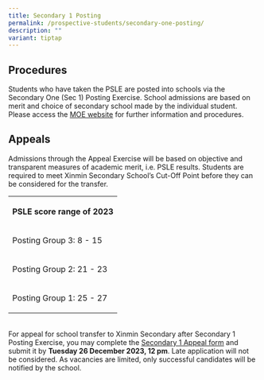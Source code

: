 ```yaml
---
title: Secondary 1 Posting
permalink: /prospective-students/secondary-one-posting/
description: ""
variant: tiptap
---
```

<h2>Procedures</h2><p>Students who have taken the PSLE are posted into schools via the Secondary One (Sec 1) Posting Exercise. School admissions are based on merit and choice of secondary school made by the individual student. Please access the <a href="https://www.moe.gov.sg/secondary/s1-posting/results/appeal-for-school-transfer" rel="noopener noreferrer nofollow" target="_blank">MOE website</a> for further information and procedures.</p><h2>Appeals</h2><p>Admissions through the Appeal Exercise will be based on objective and transparent measures of academic merit, i.e. PSLE results. Students are required to meet Xinmin Secondary School’s Cut-Off Point before they can be considered for the transfer. <br></p><table><tbody><tr><th rowspan="1" colspan="1"><p>PSLE score range of 2023</p></th></tr><tr><td rowspan="1" colspan="1"><p>Posting Group 3:    8 - 15</p></td></tr><tr><td rowspan="1" colspan="1"><p>Posting Group 2:    21 - 23</p></td></tr><tr><td rowspan="1" colspan="1"><p>Posting Group 1:    25 - 27</p></td></tr></tbody></table><p><br>For appeal for school transfer to Xinmin Secondary after Secondary 1 Posting Exercise, you may complete the <a href="https://go.gov.sg/xmssappealsecone" rel="noopener noreferrer nofollow" target="_blank">Secondary 1 Appeal form</a> and submit it by <strong>Tuesday 26 December 2023, 12 pm</strong>. Late application will not be considered. As vacancies are limited, only successful candidates will be notified by the school.</p>